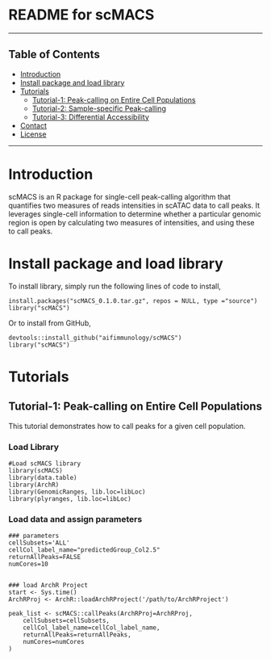 README for scMACS
===============

* * *

Table of Contents
-----------------

* [Introduction](#introduction)
* [Install package and load library](#library)
* [Tutorials](#example-main)
    * [Tutorial-1: Peak-calling on Entire Cell Populations](#example1)
    * [Tutorial-2: Sample-specific Peak-calling](#example2)
    * [Tutorial-3: Differential Accessibility](#example3)
* [Contact](#contact)
* [License](#license)

* * *

# <a name="introduction"></a> Introduction
scMACS is an R package for single-cell peak-calling algorithm that quantifies two measures of reads intensities in scATAC data to call peaks. It leverages single-cell information to determine whether a particular genomic region is open by calculating two measures of intensities, and using these to call peaks. 

# <a name="library"></a> Install package and load library

To install library, simply run the following lines of code to install, 
   
   
    install.packages("scMACS_0.1.0.tar.gz", repos = NULL, type ="source")
    library("scMACS")

Or to install from GitHub, 

    devtools::install_github("aifimmunology/scMACS")
    library("scMACS")
    
# <a name="example-main"></a> Tutorials
## <a name="example1"></a> Tutorial-1: Peak-calling on Entire Cell Populations

This tutorial demonstrates how to call peaks for a given cell population. 

### Load Library
   
    #Load scMACS library
    library(scMACS)
    library(data.table)
    library(ArchR)
    library(GenomicRanges, lib.loc=libLoc)
    library(plyranges, lib.loc=libLoc)
    
### Load data and assign parameters
    
    ### parameters
    cellSubsets='ALL'
    cellCol_label_name="predictedGroup_Col2.5"
    returnAllPeaks=FALSE
    numCores=10


    ### load ArchR Project
    start <- Sys.time()
    ArchRProj <- ArchR::loadArchRProject('/path/to/ArchRProject')

    peak_list <- scMACS::callPeaks(ArchRProj=ArchRProj,
        cellSubsets=cellSubsets,
        cellCol_label_name=cellCol_label_name,
        returnAllPeaks=returnAllPeaks,
        numCores=numCores
    )